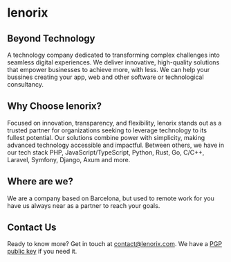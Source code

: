 # lenorix

## Beyond Technology

A technology company dedicated to transforming complex challenges into seamless digital experiences. We deliver innovative, high-quality solutions that empower businesses to achieve more, with less. We can help your bussines creating your app, web and other software or technological consultancy.

## Why Choose lenorix?

Focused on innovation, transparency, and flexibility, lenorix stands out as a trusted partner for organizations seeking to leverage technology to its fullest potential. Our solutions combine power with simplicity, making advanced technology accessible and impactful. Between others, we have in our tech stack PHP, JavaScript/TypeScript, Python, Rust, Go, C/C++, Laravel, Symfony, Django, Axum and more.

## Where are we?

We are a company based on Barcelona, but used to remote work for you have us always near as a partner to reach your goals.

## Contact Us

Ready to know more? Get in touch at [contact@lenorix.com](mailto:contact@lenorix.com). We have a [PGP public key](./public-key) if you need it.
